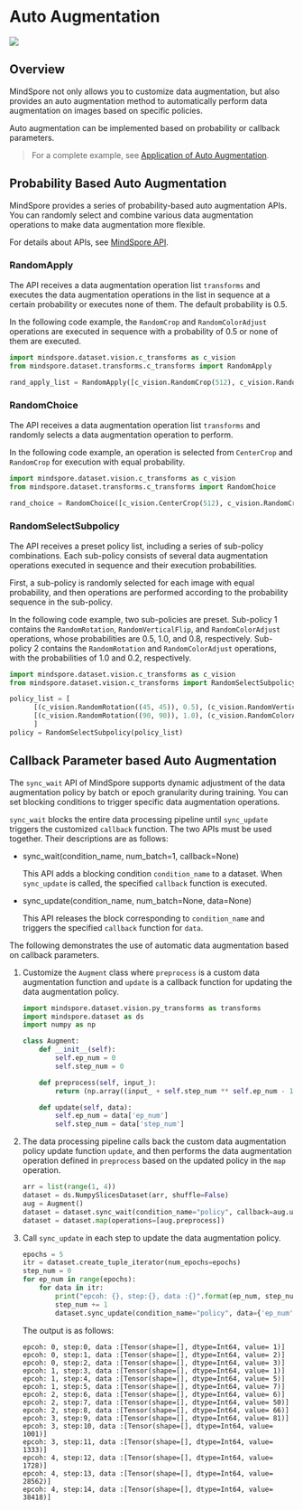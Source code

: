 # Auto Augmentation

<a href="https://gitee.com/mindspore/docs/blob/r1.3/docs/mindspore/programming_guide/source_en/auto_augmentation.md" target="_blank"><img src="https://gitee.com/mindspore/docs/raw/r1.3/resource/_static/logo_source.png"></a>

## Overview

MindSpore not only allows you to customize data augmentation, but also provides an auto augmentation method to automatically perform data augmentation on images based on specific policies.

Auto augmentation can be implemented based on probability or callback parameters.

> For a complete example, see [Application of Auto Augmentation](https://www.mindspore.cn/docs/programming_guide/en/r1.3/enable_auto_augmentation.html).

## Probability Based Auto Augmentation

MindSpore provides a series of probability-based auto augmentation APIs. You can randomly select and combine various data augmentation operations to make data augmentation more flexible.

For details about APIs, see [MindSpore API](https://www.mindspore.cn/docs/api/en/r1.3/api_python/mindspore.dataset.transforms.html).

### RandomApply

The API receives a data augmentation operation list `transforms` and executes the data augmentation operations in the list in sequence at a certain probability or executes none of them. The default probability is 0.5.

In the following code example, the `RandomCrop` and `RandomColorAdjust` operations are executed in sequence with a probability of 0.5 or none of them are executed.

```python
import mindspore.dataset.vision.c_transforms as c_vision
from mindspore.dataset.transforms.c_transforms import RandomApply

rand_apply_list = RandomApply([c_vision.RandomCrop(512), c_vision.RandomColorAdjust()])
```

### RandomChoice

The API receives a data augmentation operation list `transforms` and randomly selects a data augmentation operation to perform.

In the following code example, an operation is selected from `CenterCrop` and `RandomCrop` for execution with equal probability.

```python
import mindspore.dataset.vision.c_transforms as c_vision
from mindspore.dataset.transforms.c_transforms import RandomChoice

rand_choice = RandomChoice([c_vision.CenterCrop(512), c_vision.RandomCrop(512)])
```

### RandomSelectSubpolicy

The API receives a preset policy list, including a series of sub-policy combinations. Each sub-policy consists of several data augmentation operations executed in sequence and their execution probabilities.

First, a sub-policy is randomly selected for each image with equal probability, and then operations are performed according to the probability sequence in the sub-policy.

In the following code example, two sub-policies are preset. Sub-policy 1 contains the `RandomRotation`, `RandomVerticalFlip`, and `RandomColorAdjust` operations, whose probabilities are 0.5, 1.0, and 0.8, respectively. Sub-policy 2 contains the `RandomRotation` and `RandomColorAdjust` operations, with the probabilities of 1.0 and 0.2, respectively.

```python
import mindspore.dataset.vision.c_transforms as c_vision
from mindspore.dataset.vision.c_transforms import RandomSelectSubpolicy

policy_list = [
      [(c_vision.RandomRotation((45, 45)), 0.5), (c_vision.RandomVerticalFlip(), 1.0), (c_vision.RandomColorAdjust(), 0.8)],
      [(c_vision.RandomRotation((90, 90)), 1.0), (c_vision.RandomColorAdjust(), 0.2)]
      ]
policy = RandomSelectSubpolicy(policy_list)
```

## Callback Parameter based Auto Augmentation

The `sync_wait` API of MindSpore supports dynamic adjustment of the data augmentation policy by batch or epoch granularity during training. You can set blocking conditions to trigger specific data augmentation operations.

`sync_wait` blocks the entire data processing pipeline until `sync_update` triggers the customized `callback` function. The two APIs must be used together. Their descriptions are as follows:

- sync_wait(condition_name, num_batch=1, callback=None)

    This API adds a blocking condition `condition_name` to a dataset. When `sync_update` is called, the specified `callback` function is executed.

- sync_update(condition_name, num_batch=None, data=None)

    This API releases the block corresponding to `condition_name` and triggers the specified `callback` function for `data`.

The following demonstrates the use of automatic data augmentation based on callback parameters.

1. Customize the `Augment` class where `preprocess` is a custom data augmentation function and `update` is a callback function for updating the data augmentation policy.

    ```python
    import mindspore.dataset.vision.py_transforms as transforms
    import mindspore.dataset as ds
    import numpy as np

    class Augment:
        def __init__(self):
            self.ep_num = 0
            self.step_num = 0

        def preprocess(self, input_):
            return (np.array((input_ + self.step_num ** self.ep_num - 1), ))

        def update(self, data):
            self.ep_num = data['ep_num']
            self.step_num = data['step_num']
    ```

2. The data processing pipeline calls back the custom data augmentation policy update function `update`, and then performs the data augmentation operation defined in `preprocess` based on the updated policy in the `map` operation.

    ```python
    arr = list(range(1, 4))
    dataset = ds.NumpySlicesDataset(arr, shuffle=False)
    aug = Augment()
    dataset = dataset.sync_wait(condition_name="policy", callback=aug.update)
    dataset = dataset.map(operations=[aug.preprocess])
    ```

3. Call `sync_update` in each step to update the data augmentation policy.

    ```python
    epochs = 5
    itr = dataset.create_tuple_iterator(num_epochs=epochs)
    step_num = 0
    for ep_num in range(epochs):
        for data in itr:
            print("epcoh: {}, step:{}, data :{}".format(ep_num, step_num, data))
            step_num += 1
            dataset.sync_update(condition_name="policy", data={'ep_num': ep_num, 'step_num': step_num})
    ```

    The output is as follows:

    ```text
    epcoh: 0, step:0, data :[Tensor(shape=[], dtype=Int64, value= 1)]
    epcoh: 0, step:1, data :[Tensor(shape=[], dtype=Int64, value= 2)]
    epcoh: 0, step:2, data :[Tensor(shape=[], dtype=Int64, value= 3)]
    epcoh: 1, step:3, data :[Tensor(shape=[], dtype=Int64, value= 1)]
    epcoh: 1, step:4, data :[Tensor(shape=[], dtype=Int64, value= 5)]
    epcoh: 1, step:5, data :[Tensor(shape=[], dtype=Int64, value= 7)]
    epcoh: 2, step:6, data :[Tensor(shape=[], dtype=Int64, value= 6)]
    epcoh: 2, step:7, data :[Tensor(shape=[], dtype=Int64, value= 50)]
    epcoh: 2, step:8, data :[Tensor(shape=[], dtype=Int64, value= 66)]
    epcoh: 3, step:9, data :[Tensor(shape=[], dtype=Int64, value= 81)]
    epcoh: 3, step:10, data :[Tensor(shape=[], dtype=Int64, value= 1001)]
    epcoh: 3, step:11, data :[Tensor(shape=[], dtype=Int64, value= 1333)]
    epcoh: 4, step:12, data :[Tensor(shape=[], dtype=Int64, value= 1728)]
    epcoh: 4, step:13, data :[Tensor(shape=[], dtype=Int64, value= 28562)]
    epcoh: 4, step:14, data :[Tensor(shape=[], dtype=Int64, value= 38418)]
    ```
